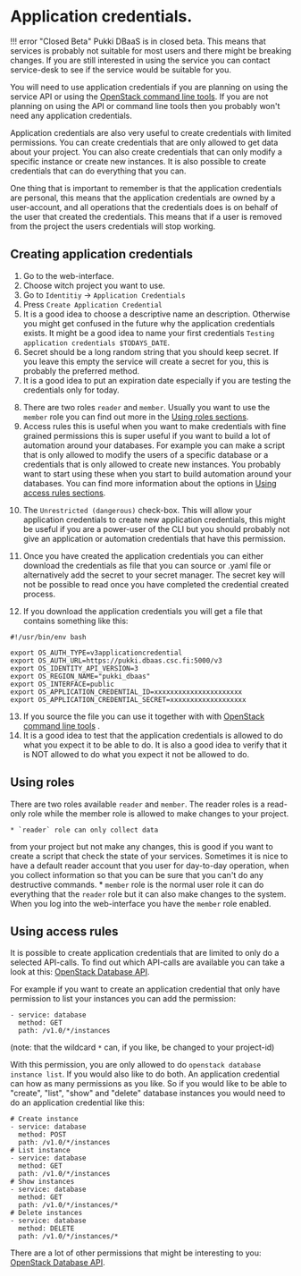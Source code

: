 # Application credentials.

!!! error "Closed Beta"
    Pukki DBaaS is in closed beta. This means that services is probably not suitable for most users
    and there might be breaking changes. If you are still interested in using the service you can
    contact service-desk to see if the service would be suitable for you.

You will need to use application credentials if you are planning on using the service API or using
the [OpenStack command line tools](cli.md). If you are not planning on using the API or command
line tools then you probably won't need any application credentials.

Application credentials are also very useful to create credentials with limited permissions. You can
create credentials that are only allowed to get data about your project. You can also create
credentials that can only modify a specific instance or create new instances. It is also possible
to create credentials that can do everything that you can.

One thing that is important to remember is that the application credentials are personal, this
means that the application credentials are owned by a user-account, and all operations that the
credentials does is on behalf of the user that created the credentials. This means that if a user
is removed from the project the users credentials will stop working.


## Creating application credentials

1. Go to the web-interface.
2. Choose witch project you want to use.
3. Go to `Identitiy` -> `Application Credentials`
4. Press `Create Application Credential`
5. It is a good idea to choose a descriptive name an description. Otherwise you might get confused
in the future why the application credentials exists. It might be a good idea to name your first 
credentials `Testing application credentials $TODAYS_DATE`.
6. Secret should be a long random string that you should keep secret. If you leave this empty the
service will create a secret for you, this is probably the preferred method.
7. It is a good idea to put an expiration date especially if you are testing the credentials only
for today.
<!-- 8. Choosing a role, you should choose `member`. The `reader` role does not work as one would expect
at the point of writing there is no difference between reader and member role when it comes to
managing your databases at the moment. In the future the reader role might become a read-only user
role. -->
8. There are two roles `reader` and `member`. Usually you want to use the `member` role you can find
out more in the [Using roles sections](#using-roles).
9. Access rules this is useful when you want to make credentials with fine grained permissions
this is super useful if you want to build a lot of automation around your databases. For example
you can make a script that is only allowed to modify the users of a specific database or a
credentials that is only allowed to create new instances. You probably want to start using these
when you start to build automation around your databases. You can find more information about the
options in [Using access rules sections](#using-access-rules).
<!--- TODO Add section
 -->

10. The `Unrestricted (dangerous)` check-box. This will allow your application credentials to
create new application credentials, this might be useful if you are a power-user of the CLI but you
should probably not give an application or automation credentials that have this permission.
11. Once you have created the application credentials you can either download the credentials as 
file that you can source or .yaml file or alternatively add the secret to your secret manager. The
secret key will not be possible to read once you have completed the credential created process.

12. If you download the application credentials you will get a file that contains something like this:

```
#!/usr/bin/env bash

export OS_AUTH_TYPE=v3applicationcredential
export OS_AUTH_URL=https://pukki.dbaas.csc.fi:5000/v3
export OS_IDENTITY_API_VERSION=3
export OS_REGION_NAME="pukki_dbaas"
export OS_INTERFACE=public
export OS_APPLICATION_CREDENTIAL_ID=xxxxxxxxxxxxxxxxxxxxxx
export OS_APPLICATION_CREDENTIAL_SECRET=xxxxxxxxxxxxxxxxxxx
```

13. If you source the file you can use it together with with [OpenStack command line tools](cli.md)
.
14. It is a good idea to test that the application credentials is allowed to do what you expect it
to be able to do. It is also a good idea to verify that it is NOT allowed to do what you expect it
not be allowed to do.

## Using roles
There are two roles available `reader` and `member`. The reader roles is a read-only role while the
member role is allowed to make changes to your project.

    * `reader` role can only collect data
from your project but not make any changes, this is good if you want to create a script that check
the state of your services. Sometimes it is nice to have a default reader account that you user for
day-to-day operation, when you collect information so that you can be sure that you can't do any
destructive commands.
    * `member` role is the normal user role it can do everything that the `reader` role but it can
also make changes to the system. When you log into the web-interface you have the `member` role
enabled.

## Using access rules 

It is possible to create application credentials that are limited to only do a selected API-calls.
To find out which API-calls are available you can take a look at this:
[OpenStack Database API](https://docs.openstack.org/api-ref/database/).

For example if you want to create an application credential that only have permission to list
your instances you can add the permission:

```
- service: database
  method: GET
  path: /v1.0/*/instances
```

(note: that the wildcard `*` can, if you like, be changed to your project-id)


With this permission, you are only allowed to do `openstack database instance list`. If you would
also like to do both. An application credential can how as many permissions as you like.
So if you would like to be able to "create", "list", "show" and "delete" database instances you
would need to do an application credential like this:

```
# Create instance
- service: database
  method: POST
  path: /v1.0/*/instances
# List instance
- service: database
  method: GET
  path: /v1.0/*/instances
# Show instances
- service: database
  method: GET
  path: /v1.0/*/instances/*
# Delete instances
- service: database
  method: DELETE
  path: /v1.0/*/instances/*
```

There are a lot of other permissions that might be interesting to you:
[OpenStack Database API](https://docs.openstack.org/api-ref/database/).

